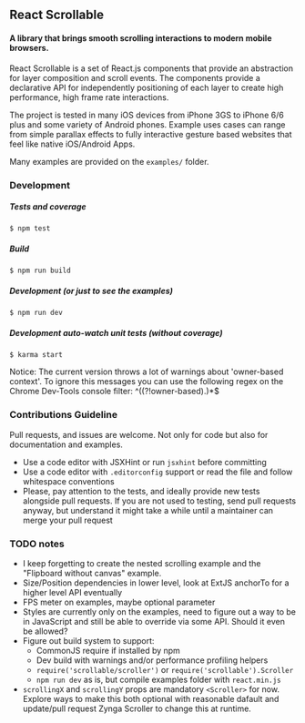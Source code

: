 ## React Scrollable

#### A library that brings smooth scrolling interactions to modern mobile browsers.

React Scrollable is a set of React.js components that provide an abstraction for layer composition and scroll events. The components provide a declarative API for independently positioning of each layer to create high performance, high frame rate interactions.

The project is tested in many iOS devices from iPhone 3GS to iPhone 6/6 plus and some variety of Android phones. Example uses cases can range from simple parallax effects to fully interactive gesture based websites that feel like native iOS/Android Apps.

Many examples are provided on the `examples/` folder.

### Development

##### Tests and coverage

    $ npm test

##### Build

    $ npm run build

##### Development (or just to see the examples)

    $ npm run dev

##### Development auto-watch unit tests (without coverage)

    $ karma start

Notice: The current version throws a lot of warnings about 'owner-based context'. To ignore this messages you can use the following regex on the Chrome Dev-Tools console filter: ^((?!owner-based).)*$

### Contributions Guideline

Pull requests, and issues are welcome. Not only for code but also for documentation and examples.

  * Use a code editor with JSXHint or run `jsxhint` before committing
  * Use a code editor with `.editorconfig` support or read the file
    and follow whitespace conventions
  * Please, pay attention to the tests, and ideally provide new
    tests alongside pull requests. If you are not used to testing, send
    pull requests anyway, but understand it might take a while until a
    maintainer can merge your pull request

### TODO notes

  * I keep forgetting to create the nested scrolling example and the
    "Flipboard without canvas" example.
  * Size/Position dependencies in lower level, look at ExtJS anchorTo for
    a higher level API eventually
  * FPS meter on examples, maybe optional parameter
  * Styles are currently only on the examples, need to figure out a way to
    be in JavaScript and still be able to override via some API. Should it
    even be allowed?
  * Figure out build system to support:
    * CommonJS require if installed by npm
    * Dev build with warnings and/or performance profiling helpers
    * `require('scrollable/scroller')` or `require('scrollable').Scroller`
    * `npm run dev` as is, but compile examples folder with `react.min.js`
  * `scrollingX` and `scrollingY` props are mandatory `<Scroller>` for now.
    Explore ways to make this both optional with reasonable dafault and
    update/pull request Zynga Scroller to change this at runtime.

